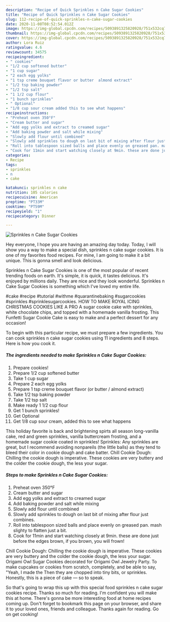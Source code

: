 ```yaml
---
description: "Recipe of Quick Sprinkles n Cake Sugar Cookies"
title: "Recipe of Quick Sprinkles n Cake Sugar Cookies"
slug: 112-recipe-of-quick-sprinkles-n-cake-sugar-cookies
date: 2020-11-08T08:52:54.012Z
image: https://img-global.cpcdn.com/recipes/5093891325820928/751x532cq70/sprinkles-n-cake-sugar-cookies-recipe-main-photo.jpg
thumbnail: https://img-global.cpcdn.com/recipes/5093891325820928/751x532cq70/sprinkles-n-cake-sugar-cookies-recipe-main-photo.jpg
cover: https://img-global.cpcdn.com/recipes/5093891325820928/751x532cq70/sprinkles-n-cake-sugar-cookies-recipe-main-photo.jpg
author: Lora Ruiz
ratingvalue: 4.6
reviewcount: 34575
recipeingredient:
- " cookies"
- "1/2 cup softened butter"
- "1 cup sugar"
- "2 each egg yolks"
- "1 tsp creme bouquet flavor or butter  almond extract"
- "1/2 tsp baking powder"
- "1/2 tsp salt"
- "1 1/2 cup flour"
- "1 bunch sprinkles"
- " Optional"
- "1/8 cup sour cream added this to see what happens"
recipeinstructions:
- "Preheat oven 350°F"
- "Cream butter and sugar"
- "Add egg yolks and extract to creamed sugar"
- "Add baking powder and salt while mixing"
- "Slowly add flour until combined"
- "Slowly add sprinkles to dough on last bit of mixing after flour just combines."
- "Roll into tablespoon sized balls and place evenly on greased pan. mash slighty to flatten just a bit."
- "Cook for 11min and start watching closely at 9min. these are done just before the edges brown, if you brown, you will frown!"
categories:
- Recipe
tags:
- sprinkles
- n
- cake

katakunci: sprinkles n cake 
nutrition: 105 calories
recipecuisine: American
preptime: "PT33M"
cooktime: "PT59M"
recipeyield: "1"
recipecategory: Dinner

---
```



![Sprinkles n Cake Sugar Cookies](https://img-global.cpcdn.com/recipes/5093891325820928/751x532cq70/sprinkles-n-cake-sugar-cookies-recipe-main-photo.jpg)

Hey everyone, I hope you are having an amazing day today. Today, I will show you a way to make a special dish, sprinkles n cake sugar cookies. It is one of my favorites food recipes. For mine, I am going to make it a bit unique. This is gonna smell and look delicious.

Sprinkles n Cake Sugar Cookies is one of the most popular of recent trending foods on earth. It's simple, it is quick, it tastes delicious. It's enjoyed by millions daily. They are nice and they look wonderful. Sprinkles n Cake Sugar Cookies is something which I've loved my entire life.

#cake #recipe #tutorial #withme #quarantinebaking #sugarcookies #sprinkles #sprinklesugarcookies. HOW TO MAKE ROYAL ICING CHRISTMAS COOKIES LIKE A PRO A sugar cookie cake with sprinkles, white chocolate chips, and topped with a homemade vanilla frosting. This Funfetti Sugar Cookie Cake is easy to make and a perfect dessert for any occasion!


To begin with this particular recipe, we must prepare a few ingredients. You can cook sprinkles n cake sugar cookies using 11 ingredients and 8 steps. Here is how you cook it.

<!--inarticleads1-->

##### The ingredients needed to make Sprinkles n Cake Sugar Cookies:

1. Prepare  cookies!
1. Prepare 1/2 cup softened butter
1. Take 1 cup sugar
1. Prepare 2 each egg yolks
1. Prepare 1 tsp creme bouquet flavor (or butter / almond extract)
1. Take 1/2 tsp baking powder
1. Take 1/2 tsp salt
1. Make ready 1 1/2 cup flour
1. Get 1 bunch sprinkles!
1. Get  Optional
1. Get 1/8 cup sour cream, added this to see what happens


This holiday favorite is back and brightening spirts all season long-vanilla cake, red and green sprinkles, vanilla buttercream frosting, and a homemade sugar cookie coated in sprinkles! Sprinkles: Any sprinkles are great, but I recommend avoiding nonpareils (the little balls) as they tend to bleed their color in cookie dough and cake batter. Chill Cookie Dough: Chilling the cookie dough is imperative. These cookies are very buttery and the colder the cookie dough, the less your sugar. 

<!--inarticleads2-->

##### Steps to make Sprinkles n Cake Sugar Cookies:

1. Preheat oven 350°F
1. Cream butter and sugar
1. Add egg yolks and extract to creamed sugar
1. Add baking powder and salt while mixing
1. Slowly add flour until combined
1. Slowly add sprinkles to dough on last bit of mixing after flour just combines.
1. Roll into tablespoon sized balls and place evenly on greased pan. mash slighty to flatten just a bit.
1. Cook for 11min and start watching closely at 9min. these are done just before the edges brown, if you brown, you will frown!


Chill Cookie Dough: Chilling the cookie dough is imperative. These cookies are very buttery and the colder the cookie dough, the less your sugar. Origami Owl Sugar Cookies decorated for Origami Owl Jewelry Party. To make cupcakes or cookies from scratch, completely, and be able to say, &#34;Yeah, I made the Then they are chopped into tiny bits, or sprinkles. Honestly, this is a piece of cake — so to speak. 

So that's going to wrap this up with this special food sprinkles n cake sugar cookies recipe. Thanks so much for reading. I'm confident you will make this at home. There's gonna be more interesting food at home recipes coming up. Don't forget to bookmark this page on your browser, and share it to your loved ones, friends and colleague. Thanks again for reading. Go on get cooking!
